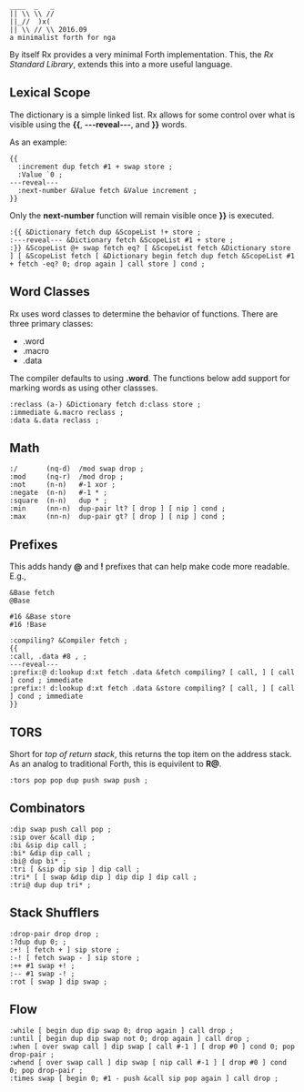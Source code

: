     ____  _   _
    || \\ \\ //
    ||_//  )x(
    || \\ // \\ 2016.09
    a minimalist forth for nga

By itself Rx provides a very minimal Forth implementation. This, the *Rx Standard Library*, extends this into a more useful language.

## Lexical Scope

The dictionary is a simple linked list. Rx allows for some control over what is visible using the **{{**, **---reveal---**, and **}}** words.

As an example:

    {{
      :increment dup fetch #1 + swap store ;
      :Value `0 ;
    ---reveal---
      :next-number &Value fetch &Value increment ;
    }}

Only the **next-number** function will remain visible once **}}** is executed.

````
:{{ &Dictionary fetch dup &ScopeList !+ store ;
:---reveal--- &Dictionary fetch &ScopeList #1 + store ;
:}} &ScopeList @+ swap fetch eq? [ &ScopeList fetch &Dictionary store ] [ &ScopeList fetch [ &Dictionary begin fetch dup fetch &ScopeList #1 + fetch -eq? 0; drop again ] call store ] cond ;
````

## Word Classes

Rx uses word classes to determine the behavior of functions. There are three primary classes:

* .word
* .macro
* .data

The compiler defaults to using **.word**. The functions below add support for marking words as using other classses.

````
:reclass (a-) &Dictionary fetch d:class store ;
:immediate &.macro reclass ;
:data &.data reclass ;
````

## Math

````
:/       (nq-d)  /mod swap drop ;
:mod     (nq-r)  /mod drop ;
:not     (n-n)   #-1 xor ;
:negate  (n-n)   #-1 * ;
:square  (n-n)   dup * ;
:min     (nn-n)  dup-pair lt? [ drop ] [ nip ] cond ;
:max     (nn-n)  dup-pair gt? [ drop ] [ nip ] cond ;
````

## Prefixes

This adds handy **@** and **!** prefixes that can help make code more readable. E.g.,

    &Base fetch
    @Base

    #16 &Base store
    #16 !Base

````
:compiling? &Compiler fetch ;
{{
:call, .data #8 , ;
---reveal---
:prefix:@ d:lookup d:xt fetch .data &fetch compiling? [ call, ] [ call ] cond ; immediate
:prefix:! d:lookup d:xt fetch .data &store compiling? [ call, ] [ call ] cond ; immediate
}}
````

## TORS

Short for *top of return stack*, this returns the top item on the address stack. As an analog to traditional Forth, this is equivilent to **R@**.

````
:tors pop pop dup push swap push ;
````

## Combinators

````
:dip swap push call pop ;
:sip over &call dip ;
:bi &sip dip call ;
:bi* &dip dip call ;
:bi@ dup bi* ;
:tri [ &sip dip sip ] dip call ;
:tri* [ [ swap &dip dip ] dip dip ] dip call ;
:tri@ dup dup tri* ;
````

## Stack Shufflers

````
:drop-pair drop drop ;
:?dup dup 0; ;
:+! [ fetch + ] sip store ;
:-! [ fetch swap - ] sip store ;
:++ #1 swap +! ;
:-- #1 swap -! ;
:rot [ swap ] dip swap ;
````

## Flow

````
:while [ begin dup dip swap 0; drop again ] call drop ;
:until [ begin dup dip swap not 0; drop again ] call drop ;
:when [ over swap call ] dip swap [ call #-1 ] [ drop #0 ] cond 0; pop drop-pair ;
:whend [ over swap call ] dip swap [ nip call #-1 ] [ drop #0 ] cond 0; pop drop-pair ;
:times swap [ begin 0; #1 - push &call sip pop again ] call drop ;
````
